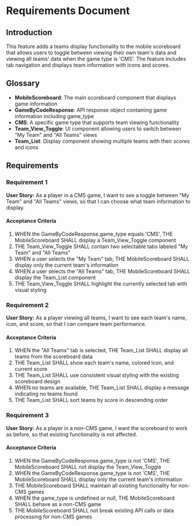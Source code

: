 # Requirements Document

## Introduction

This feature adds a teams display functionality to the mobile scoreboard that allows users to toggle between viewing their own team's data and viewing all teams' data when the game type is 'CMS'. The feature includes tab navigation and displays team information with icons and scores.

## Glossary

- **MobileScoreboard**: The main scoreboard component that displays game information
- **GameByCodeResponse**: API response object containing game information including game_type
- **CMS**: A specific game type that supports team viewing functionality
- **Team_View_Toggle**: UI component allowing users to switch between "My Team" and "All Teams" views
- **Team_List**: Display component showing multiple teams with their scores and icons

## Requirements

### Requirement 1

**User Story:** As a player in a CMS game, I want to see a toggle between "My Team" and "All Teams" views, so that I can choose what team information to display.

#### Acceptance Criteria

1. WHEN the GameByCodeResponse.game_type equals 'CMS', THE MobileScoreboard SHALL display a Team_View_Toggle component
2. THE Team_View_Toggle SHALL contain two selectable tabs labeled "My Team" and "All Teams"
3. WHEN a user selects the "My Team" tab, THE MobileScoreboard SHALL display only the current team's information
4. WHEN a user selects the "All Teams" tab, THE MobileScoreboard SHALL display the Team_List component
5. THE Team_View_Toggle SHALL highlight the currently selected tab with visual styling

### Requirement 2

**User Story:** As a player viewing all teams, I want to see each team's name, icon, and score, so that I can compare team performance.

#### Acceptance Criteria

1. WHEN the "All Teams" tab is selected, THE Team_List SHALL display all teams from the scoreboard data
2. THE Team_List SHALL show each team's name, colored icon, and current score
3. THE Team_List SHALL use consistent visual styling with the existing scoreboard design
4. WHEN no teams are available, THE Team_List SHALL display a message indicating no teams found
5. THE Team_List SHALL sort teams by score in descending order

### Requirement 3

**User Story:** As a player in a non-CMS game, I want the scoreboard to work as before, so that existing functionality is not affected.

#### Acceptance Criteria

1. WHEN the GameByCodeResponse.game_type is not 'CMS', THE MobileScoreboard SHALL not display the Team_View_Toggle
2. WHEN the GameByCodeResponse.game_type is not 'CMS', THE MobileScoreboard SHALL display only the current team's information
3. THE MobileScoreboard SHALL maintain all existing functionality for non-CMS games
4. WHEN the game_type is undefined or null, THE MobileScoreboard SHALL behave as a non-CMS game
5. THE MobileScoreboard SHALL not break existing API calls or data processing for non-CMS games